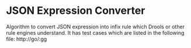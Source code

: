 # JSON Expression Converter
Algorithm to convert JSON expression into infix rule which Drools or other rule engines understand. It has test cases which are listed in the following file: http://go/:gg
